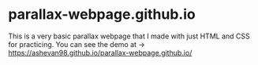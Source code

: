 # parallax-webpage.github.io
This is a very basic parallax webpage that I made with just HTML and CSS for practicing.
You can see the demo at →  https://ashevan98.github.io/parallax-webpage.github.io/
